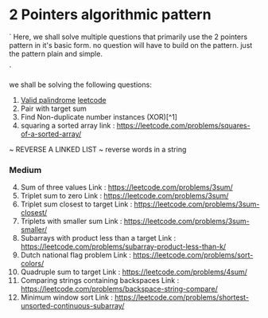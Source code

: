 # 2 Pointers algorithmic pattern

`
Here, we shall solve multiple questions that primarily use the 2 pointers pattern in it's basic form. no question will have to build on the pattern. just the pattern plain and simple.

`

we shall be solving the following questions:

1. [Valid palindrome](.125/valid-palindrome.js) [leetcode](https://leetcode.com/problems/valid-palindrome/description/)
2. Pair with target sum
3. Find Non-duplicate number instances (XOR)[^1]
4. squaring a sorted array  link : https://leetcode.com/problems/squares-of-a-sorted-array/

~ REVERSE A LINKED LIST ~
reverse words in a string

### Medium
4. Sum of three values Link : https://leetcode.com/problems/3sum/
5. Triplet sum to zero Link : https://leetcode.com/problems/3sum/
6. Triplet sum closest to target Link : https://leetcode.com/problems/3sum-closest/
7. Triplets with smaller sum Link : https://leetcode.com/problems/3sum-smaller/
8. Subarrays with product less than a target Link : https://leetcode.com/problems/subarray-product-less-than-k/
9. Dutch national flag problem Link : https://leetcode.com/problems/sort-colors/
10. Quadruple sum to target Link : https://leetcode.com/problems/4sum/
11. Comparing strings containing backspaces Link : https://leetcode.com/problems/backspace-string-compare/
12. Minimum window sort Link : https://leetcode.com/problems/shortest-unsorted-continuous-subarray/